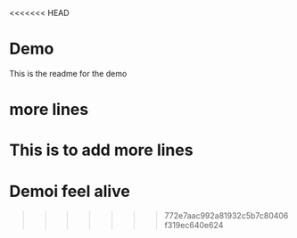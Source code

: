 <<<<<<< HEAD
# Demo
This is the readme for the demo

# more lines
This is to add more lines
=======
# Demoi feel alive
>>>>>>> 772e7aac992a81932c5b7c80406f319ec640e624
